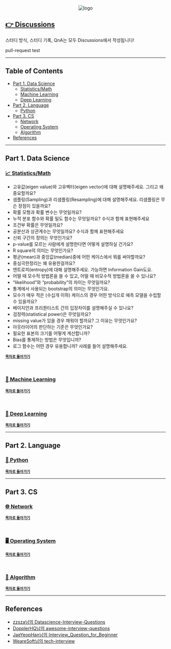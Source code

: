 <div align="center"> 
    <img src="logo.png" alt="logo"/>
</div>

## [👉 Discussions](https://github.com/boostcamp-ai-tech-4/ai-tech-interview/discussions)

스터디 방식, 스터디 기록, QnA는 모두 Discussions에서 작성됩니다!

pull-request test

---

## Table of Contents

- [Part 1. Data Science](#part-1-data-science)
  - [Statistics/Math](#-statistics-math)
  - [Machine Learning](#-machine-learning)
  - [Deep Learning](#-deep-learning)
- [Part 2. Language](#part-2-language)
  - [Python](#-python)
- [Part 3. CS](#part-3-cs)
  - [Network](#-network)
  - [Operating System](#-operating-system)
  - [Algorithm](#-algorithm)
- [References](#references)

---

## Part 1. Data Science

### [📈 Statistics/Math](./answers/statistics-math.md)

- 고유값(eigen value)와 고유벡터(eigen vector)에 대해 설명해주세요. 그리고 왜 중요할까요?
- 샘플링(Sampling)과 리샘플링(Resampling)에 대해 설명해주세요. 리샘플링은 무슨 장점이 있을까요?
- 확률 모형과 확률 변수는 무엇일까요?
- 누적 분포 함수와 확률 밀도 함수는 무엇일까요? 수식과 함께 표현해주세요
- 조건부 확률은 무엇일까요?
- 공분산과 상관계수는 무엇일까요? 수식과 함께 표현해주세요
- 신뢰 구간의 정의는 무엇인가요?
- p-value를 모르는 사람에게 설명한다면 어떻게 설명하실 건가요?
- R square의 의미는 무엇인가요?
- 평균(mean)과 중앙값(median)중에 어떤 케이스에서 뭐를 써야할까요?
- 중심극한정리는 왜 유용한걸까요?
- 엔트로피(entropy)에 대해 설명해주세요. 가능하면 Information Gain도요.
- 어떨 때 모수적 방법론을 쓸 수 있고, 어떨 때 비모수적 방법론을 쓸 수 있나요?
- “likelihood”와 “probability”의 차이는 무엇일까요?
- 통계에서 사용되는 bootstrap의 의미는 무엇인가요.
- 모수가 매우 적은 (수십개 이하) 케이스의 경우 어떤 방식으로 예측 모델을 수립할 수 있을까요?
- 베이지안과 프리퀀티스트 간의 입장차이를 설명해주실 수 있나요?
- 검정력(statistical power)은 무엇일까요?
- missing value가 있을 경우 채워야 할까요? 그 이유는 무엇인가요?
- 아웃라이어의 판단하는 기준은 무엇인가요?
- 필요한 표본의 크기를 어떻게 계산합니까?
- Bias를 통제하는 방법은 무엇입니까?
- 로그 함수는 어떤 경우 유용합니까? 사례를 들어 설명해주세요.

<a href='#-table-of-contents'><strong><small>목차로 돌아가기</small></strong></a>

<br/>

### [🤖 Machine Learning](./answers/machine-learning.md)

<a href='#-table-of-contents'><strong><small>목차로 돌아가기</small></strong></a>

<br/>

### [🧠 Deep Learning](./answers/deep-learning.md)

<a href='#-table-of-contents'><strong><small>목차로 돌아가기</small></strong></a>

---

## Part 2. Language

### [🐍 Python](./answers/python.md)

<a href='#-table-of-contents'><strong><small>목차로 돌아가기</small></strong></a>

---

## Part 3. CS

### [🌐 Network](./answers/network.md)

<a href='#-table-of-contents'><strong><small>목차로 돌아가기</small></strong></a>

<br/>

### [🖥️ Operating System](./answers/operating-system.md)

<a href='#-table-of-contents'><strong><small>목차로 돌아가기</small></strong></a>

<br/>

### [🔻 Algorithm](./answers/algorithm.md)

<a href='#-table-of-contents'><strong><small>목차로 돌아가기</small></strong></a>

---

## References

- [zzsza님의 Datascience-Interview-Questions](https://github.com/zzsza/Datascience-Interview-Questions)
- [DopplerHQ님의 awesome-interview-questions](https://github.com/DopplerHQ/awesome-interview-questions)
- [JaeYeopHan님의 Interview_Question_for_Beginner](https://github.com/JaeYeopHan/Interview_Question_for_Beginner)
- [WeareSoft님의 tech-interview](https://github.com/WeareSoft/tech-interview)
